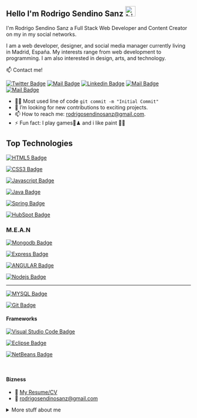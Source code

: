 ## Hello I'm Rodrigo Sendino Sanz <img src="https://user-images.githubusercontent.com/1303154/88677602-1635ba80-d120-11ea-84d8-d263ba5fc3c0.gif" width="28px" alt="hi">

I'm Rodrigo Sendino Sanz a Full Stack Web Developer and Content Creator on my in my social networks.

I am a web developer, designer, and social media manager currently living in Madrid, España.
My interests range from web development to programming. I am also interested in design, arts, and technology.


:mailbox: Contact me!

[![Twitter Badge](https://img.shields.io/badge/-@rodrigosendino-1ca0f1?style=flat&labelColor=1ca0f1&logo=twitter&logoColor=white&link=https://twitter.com/rodrigosendino)](https://twitter.com/rodrigosendino) [![Mail Badge](https://img.shields.io/badge/-RodrigoSendinoSanz-e74c3c?style=flat&labelColor=e74c3c&logo=youtube&logoColor=white)](https://www.youtube.com/channel/UCWkZeTUDucGmgGVMtmaFMag/featured?view_as=subscriber) [![Linkedin Badge](https://img.shields.io/badge/-RodrigoSendinoSanz-0e76a8?style=flat&labelColor=0e76a8&logo=linkedin&logoColor=white)](https://www.linkedin.com/in/rodrigo-sendino-sanz-27a3a0100/) [![Mail Badge](https://img.shields.io/badge/-@rodrigosendinosanz-e84393?style=flat&labelColor=e84393&logo=instagram&logoColor=white)](https://instagram.com/rodrigosendinosanz) [![Mail Badge](https://img.shields.io/badge/-rodrigosendinosanz-c0392b?style=flat&labelColor=c0392b&logo=gmail&logoColor=white)](mailto:rodrigosendinosanz@gmail.com)


- 👨‍💻 Most used line of code ```git commit -m "Initial Commit"```
- 🤔 I’m looking for new contributions to exciting projects.
- 📫 How to reach me: rodrigosendinosanz@gmail.com.
- ⚡ Fun fact: I play games👾♟ and i like paint 🧑‍🎨

## Top Technologies

[![HTML5 Badge](https://img.shields.io/badge/-HTLM5-E34F26?style=for-the-badge&labelColor=black&logo=HTML5&logoColor=E34F26)](#)

[![CSS3 Badge](https://img.shields.io/badge/-CSS3-1572B6?style=for-the-badge&labelColor=black&logo=CSS3&logoColor=1572B6)](#)

[![Javascript Badge](https://img.shields.io/badge/-Javascript-F0DB4F?style=for-the-badge&labelColor=black&logo=javascript&logoColor=F7DF1E)](#)

[![Java Badge](https://img.shields.io/badge/-Java-007396?style=for-the-badge&labelColor=white&logo=java&logoColor=E34F26)](#)

[![Spring Badge](https://img.shields.io/badge/-Spring-47A248?style=for-the-badge&labelColor=black&logo=spring&logoColor=#47A248)](#)

[![HubSpot Badge](https://img.shields.io/badge/-HubSpot-E34F26?style=for-the-badge&labelColor=black&logo=hubspot&logoColor=E34F26)](#)

### M.E.A.N

[![Mongodb Badge](https://img.shields.io/badge/-Mongodb-47A248?style=for-the-badge&labelColor=black&logo=mongodb&logoColor=47A248)](#)

[![Express Badge](https://img.shields.io/badge/-Express-ffffff?style=for-the-badge&labelColor=black&logo=express&logoColor=ffffff)](#)

[![ANGULAR Badge](https://img.shields.io/badge/-Angular-dd0031?style=for-the-badge&labelColor=black&logo=angular&logoColor=dd0031)](#)

[![Nodejs Badge](https://img.shields.io/badge/-Nodejs-339933?style=for-the-badge&labelColor=black&logo=node.js&logoColor=339933)](#)

<hr />

[![MYSQL Badge](https://img.shields.io/badge/-MySQL-4479A1?style=for-the-badge&labelColor=white&logo=mysql&logoColor=4479A1)](#)

[![Git Badge](https://img.shields.io/badge/-Git-F05032?style=for-the-badge&labelColor=white&logo=git&logoColor=F05032)](#)

#### Frameworks

[![Visual Studio Code Badge](https://img.shields.io/badge/-VisualStudioCode-007ACC?style=for-the-badge&labelColor=white&logo=VisualStudioCode&logoColor=007ACC)](#)

[![Eclipse Badge](https://img.shields.io/badge/-eclipse-2C2255?style=for-the-badge&labelColor=white&logo=eclipse&logoColor=2C2255)](#)

[![NetBeans Badge](https://img.shields.io/badge/-NetBeans-1B6AC6?style=for-the-badge&labelColor=white&logo=ApacheNetBeansIDE&logoColor=1B6AC6)](#)

<br />

#### Bizness
- :paperclip: [My Resume/CV](https://github.com/RodrigoSendinoSanz/RodrigoSendinoSanz/blob/main/CV-RodrigoSendinoSanz.pdf)
- :email: rodrigosendinosanz@gmail.com

<details>
<summary>
  More stuff about me
</summary>

<br >

I love sharing knowledge and putting tutorials, courses and posts together for helping other developers


#### Github Stats

![Rodrigo's github stats](https://github-readme-stats.vercel.app/api?username=rodrigosendinosanz&show_icons=true&theme=radical)

![Rodrigo's github stats](https://github-readme-stats.vercel.app/api/top-langs/?username=rodrigosendinosanz&theme=tokyonight&hide_langs_below=1)

  
</details>
